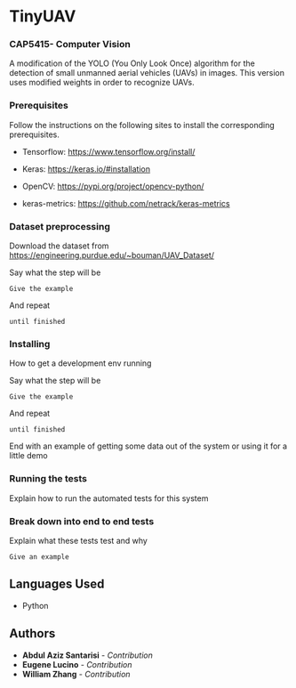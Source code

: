 # TinyUAV
### CAP5415- Computer Vision

A modification of the YOLO (You Only Look Once) algorithm for the detection of small unmanned aerial vehicles (UAVs) in images. This version uses modified weights in order to recognize UAVs.


### Prerequisites

Follow the instructions on the following sites to install the corresponding prerequisites.
* Tensorflow: https://www.tensorflow.org/install/
* Keras: https://keras.io/#installation
* OpenCV: https://pypi.org/project/opencv-python/

* keras-metrics: https://github.com/netrack/keras-metrics

### Dataset preprocessing

Download the dataset from https://engineering.purdue.edu/~bouman/UAV_Dataset/


Say what the step will be

```
Give the example
```

And repeat

```
until finished
```
### Installing

How to get a development env running

Say what the step will be

```
Give the example
```

And repeat

```
until finished
```

End with an example of getting some data out of the system or using it for a little demo

### Running the tests

Explain how to run the automated tests for this system

### Break down into end to end tests

Explain what these tests test and why

```
Give an example
```


## Languages Used

* Python


## Authors

* **Abdul Aziz Santarisi** - *Contribution*
* **Eugene Lucino** - *Contribution*
* **William Zhang** - *Contribution*

